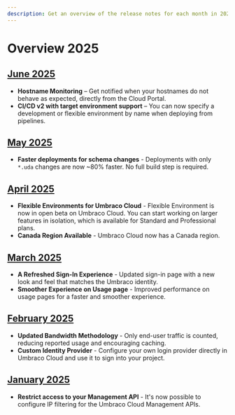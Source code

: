 ```yaml
---
description: Get an overview of the release notes for each month in 2025.
---
```


# Overview 2025

## [June 2025](2025-06-releasenotes.md)
* **Hostname Monitoring** – Get notified when your hostnames do not behave as expected, directly from the Cloud Portal.
* **CI/CD v2 with target environment support** – You can now specify a development or flexible environment by name when deploying from pipelines.

## [May 2025](2025-05-releasenotes.md)

* **Faster deployments for schema changes** - Deployments with only `*.uda` changes are now ~80% faster. No full build step is required.

## [April 2025](2025-04-releasenotes.md)

* **Flexible Environments for Umbraco Cloud** - Flexible Environment is now in open beta on Umbraco Cloud. You can start working on larger features in isolation, which is available for Standard and Professional plans.
* **Canada Region Available** - Umbraco Cloud now has a Canada region.

## [March 2025](2025-03-releasenotes.md)

* **A Refreshed Sign-In Experience** - Updated sign-in page with a new look and feel that matches the Umbraco identity.
* **Smoother Experience on Usage page** - Improved performance on usage pages for a faster and smoother experience.

## [February 2025](2025-02-releasenotes.md)

* **Updated Bandwidth Methodology** - Only end-user traffic is counted, reducing reported usage and encouraging caching.
* **Custom Identity Provider** - Configure your own login provider directly in Umbraco Cloud and use it to sign into your project.

## [January 2025](2025-01-releasenotes.md)

* **Restrict access to your Management API** - It's now possible to configure IP filtering for the Umbraco Cloud Management APIs.
